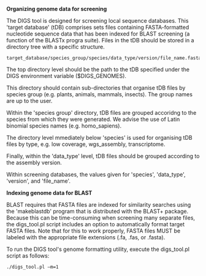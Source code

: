 **Organizing genome data for screening**

The DIGS tool is designed for screening local sequence databases. This 'target database' (tDB) comprises sets files containing FASTA-formatted nucleotide sequence data that has been indexed for BLAST screening (a function of the BLASTx progra suite). Files in the tDB should be stored in a directory tree with a specific structure. 

```
target_database/species_group/species/data_type/version/file_name.fasta
```
The top directory level should be the path to the tDB specified under the DIGS environment variable ($DIGS_GENOMES).

This directory should contain sub-directories that organise tDB files by species group (e.g. plants, animals, mammals, insects). The group names are up to the user.

Within the 'species group' directory, tDB files are grouped accoridng to the species from which they were generated. We advise the use of Latin binomial species names (e.g. homo_sapiens).

The directory level mmediately below 'species' is used for organising tDB files by type, e.g. low coverage, wgs_assembly, transcriptome.

Finally, within the 'data_type' level, tDB files should be grouped according to the assembly version.

Within screening databases, the values given for 'species', 'data_type', 'version', and 'file_name'.

**Indexing genome data for BLAST**

BLAST requires that FASTA files are indexed for similarity searches using the 'makeblastdb' program that is distributed with the BLAST+ package. Because this can be time-consuming when screening many separate files, the digs_tool.pl script includes an option to automatically format target FASTA files. Note that for this to work properly, FASTA files MUST be labeled with the appropriate file extensions (.fa, .fas, or .fasta).

To run the DIGS tool's genome formatting utility, execute the digs_tool.pl script as follows:

```
./digs_tool.pl –m=1
```
